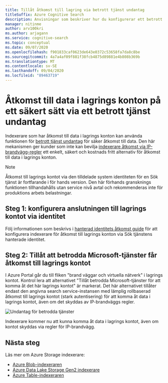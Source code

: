 ```yaml
---
title: Tillåt åtkomst till lagring via betrott tjänst undantag
titleSuffix: Azure Cognitive Search
description: Anvisningar som beskriver hur du konfigurerar ett betrott tjänst undantag för att komma åt data från lagrings konton på ett säkert sätt.
manager: nitinme
author: arv100kri
ms.author: arjagann
ms.service: cognitive-search
ms.topic: conceptual
ms.date: 09/07/2020
ms.openlocfilehash: f901833caf0623de643e0372c53658fa7da8c8be
ms.sourcegitcommit: 4a7a4af09f881f38fcb4875d89881e4b808b369b
ms.translationtype: MT
ms.contentlocale: sv-SE
ms.lasthandoff: 09/04/2020
ms.locfileid: "89463719"
---
```

# <a name="accessing-data-in-storage-accounts-securely-via-trusted-service-exception"></a>Åtkomst till data i lagrings konton på ett säkert sätt via ett betrott tjänst undantag

Indexerare som har åtkomst till data i lagrings konton kan använda funktionen för [betrott tjänst undantag](https://docs.microsoft.com/azure/storage/common/storage-network-security#exceptions) för säker åtkomst till data. Den här mekanismen ger kunder som inte kan bevilja [indexerare åtkomst via IP-brandvägg-regler](search-indexer-howto-access-ip-restricted.md) ett enkelt, säkert och kostnads fritt alternativ för åtkomst till data i lagrings konton.

> [!NOTE]
> Åtkomst till lagrings kontot via den tilldelade system identiteten för en Sök tjänst är fortfarande i för hands version. Den här förhands gransknings funktionen tillhandahålls utan service nivå avtal och rekommenderas inte för produktions arbets belastningar.

## <a name="step-1-configure-connection-to-the-storage-account-via-identity"></a>Steg 1: konfigurera anslutningen till lagrings kontot via identitet

Följ informationen som beskrivs i [hanterad identitets åtkomst guide](search-howto-managed-identities-storage.md) för att konfigurera indexerare för åtkomst till lagrings konton via Sök tjänstens hanterade identitet.

## <a name="step-2-allow-trusted-microsoft-services-to-access-the-storage-account"></a>Steg 2: Tillåt att betrodda Microsoft-tjänster får åtkomst till lagrings kontot

I Azure Portal går du till fliken "brand väggar och virtuella nätverk" i lagrings kontot. Kontrol lera att alternativet "Tillåt betrodda Microsoft-tjänster för att komma åt det här lagrings kontot" är markerat. Det här alternativet tillåter endast den angivna search service-instansen med lämplig rollbaserad åtkomst till lagrings kontot (stark autentisering) för att komma åt data i lagrings kontot, även om det skyddas av IP-brandväggs regler.

![Undantag för betrodda tjänster](media\search-indexer-howto-secure-access\exception.png "Undantag för betrodda tjänster")

Indexerare kommer nu att kunna komma åt data i lagrings kontot, även om kontot skyddas via regler för IP-brandvägg.

## <a name="next-steps"></a>Nästa steg

Läs mer om Azure Storage indexerare:

- [Azure Blob-indexeraren](search-howto-indexing-azure-blob-storage.md)
- [Azure Data Lake Storage Gen2 indexerare](search-howto-index-azure-data-lake-storage.md)
- [Azure Table-indexeraren](search-howto-indexing-azure-tables.md)
